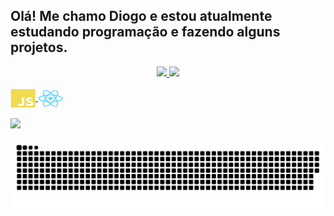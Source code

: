 ## Olá! Me chamo Diogo e estou atualmente estudando programação e fazendo alguns projetos.
<div align="center">
  <a href="https://github.com/dyas15">
  <img height="180em" src="https://github-readme-stats.vercel.app/api?username=dyas15&show_icons=true&theme=dracula&include_all_commits=true&count_private=true"/>
  <img height="180em" src="https://github-readme-stats.vercel.app/api/top-langs/?username=dyas15&layout=compact&langs_count=7&theme=dracula"/>
</div>
  <div style="display: inline_block"><br>
  <img align="center" alt="Rafa-Js" height="30" width="40" src="https://raw.githubusercontent.com/devicons/devicon/master/icons/javascript/javascript-plain.svg">
  <img align="center" alt="Rafa-React" height="30" width="40" src="https://raw.githubusercontent.com/devicons/devicon/master/icons/react/react-original.svg">
</div>
 
<div> 
  <br><a href = "mailto:diogocorreia800@gmail.com"><img src="https://img.shields.io/badge/-Gmail-%23333?style=for-the-badge&logo=gmail&logoColor=white" target="_blank"></a> 
 
  ![Snake animation](https://github.com/dyas15/dyas15/blob/output/github-contribution-grid-snake.svg)
 
</div>
 
